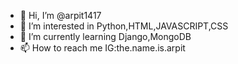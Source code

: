 - 👋 Hi, I’m @arpit1417
- 👀 I’m interested in Python,HTML,JAVASCRIPT,CSS
- 🌱 I’m currently learning Django,MongoDB
- 📫 How to reach me IG:the.name.is.arpit

<!---
arpit1417/arpit1417 is a ✨ special ✨ repository because its `README.md` (this file) appears on your GitHub profile.
You can click the Preview link to take a look at your changes.
--->
